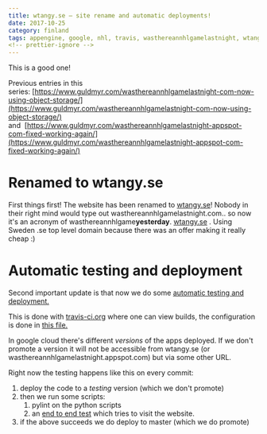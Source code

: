 ```yaml
---
title: wtangy.se – site rename and automatic deployments!
date: 2017-10-25
category: finland
tags: appengine, google, nhl, travis, wasthereannhlgamelastnight, wtangy, wtangy, se
<!-- prettier-ignore -->
---
```


This is a good one!

Previous entries in this
series: [https://www.guldmyr.com/wasthereannhlgamelastnight-com-now-using-object-storage/](https://www.guldmyr.com/wasthereannhlgamelastnight-com-now-using-object-storage/)
and  [https://www.guldmyr.com/wasthereannhlgamelastnight-appspot-com-fixed-working-again/](https://www.guldmyr.com/wasthereannhlgamelastnight-appspot-com-fixed-working-again/)

# Renamed to wtangy.se

First things first! The website has been renamed to
[wtangy.se](https://wtangy.se)! Nobody in their right mind would type out
wasthereannhlgamelastnight.com.. so now it's an acronym of
wasthereannhlgame**yesterday**. [wtangy.se](http://wtangy.se) . Using Sweden .se
top level domain because there was an offer making it really cheap :)

# Automatic testing and deployment

Second important update is that now we do some
[automatic testing and deployment.](https://github.com/martbhell/wasthereannhlgamelastnight/blob/master/.travis.yml)

This is done with
[travis-ci.org](https://travis-ci.org/martbhell/wasthereannhlgamelastnight/builds)
where one can view builds, the configuration is done in
[this file.](https://github.com/martbhell/wasthereannhlgamelastnight/blob/master/.travis.yml)

In google cloud there's different _versions_ of the apps deployed. If we don't
promote a version it will not be accessible from wtangy.se (or
wasthereannhlgamelastnight.appspot.com) but via some other URL.

Right now the testing happens like this on every commit:

1. deploy the code to a _testing_ version (which we don't promote)
2. then we run some scripts:
   1. pylint on the python scripts
   2. an
      [end to end test](https://github.com/martbhell/wasthereannhlgamelastnight/blob/master/e2e_test.py)
      which tries to visit the website.
3. if the above succeeds we do deploy to master (which we do promote)
